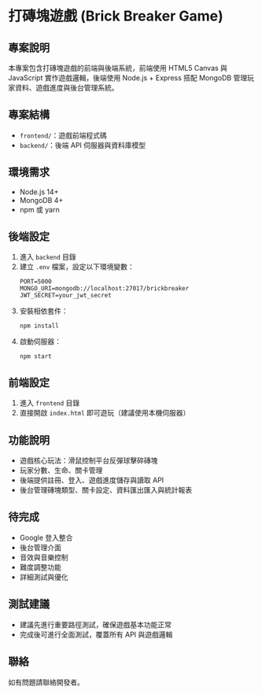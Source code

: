 # 打磚塊遊戲 (Brick Breaker Game)

## 專案說明
本專案包含打磚塊遊戲的前端與後端系統，前端使用 HTML5 Canvas 與 JavaScript 實作遊戲邏輯，後端使用 Node.js + Express 搭配 MongoDB 管理玩家資料、遊戲進度與後台管理系統。

## 專案結構
- `frontend/`：遊戲前端程式碼
- `backend/`：後端 API 伺服器與資料庫模型

## 環境需求
- Node.js 14+
- MongoDB 4+
- npm 或 yarn

## 後端設定
1. 進入 `backend` 目錄
2. 建立 `.env` 檔案，設定以下環境變數：
   ```
   PORT=5000
   MONGO_URI=mongodb://localhost:27017/brickbreaker
   JWT_SECRET=your_jwt_secret
   ```
3. 安裝相依套件：
   ```
   npm install
   ```
4. 啟動伺服器：
   ```
   npm start
   ```

## 前端設定
1. 進入 `frontend` 目錄
2. 直接開啟 `index.html` 即可遊玩（建議使用本機伺服器）

## 功能說明
- 遊戲核心玩法：滑鼠控制平台反彈球擊碎磚塊
- 玩家分數、生命、關卡管理
- 後端提供註冊、登入、遊戲進度儲存與讀取 API
- 後台管理磚塊類型、關卡設定、資料匯出匯入與統計報表

## 待完成
- Google 登入整合
- 後台管理介面
- 音效與音樂控制
- 難度調整功能
- 詳細測試與優化

## 測試建議
- 建議先進行重要路徑測試，確保遊戲基本功能正常
- 完成後可進行全面測試，覆蓋所有 API 與遊戲邏輯

## 聯絡
如有問題請聯絡開發者。
